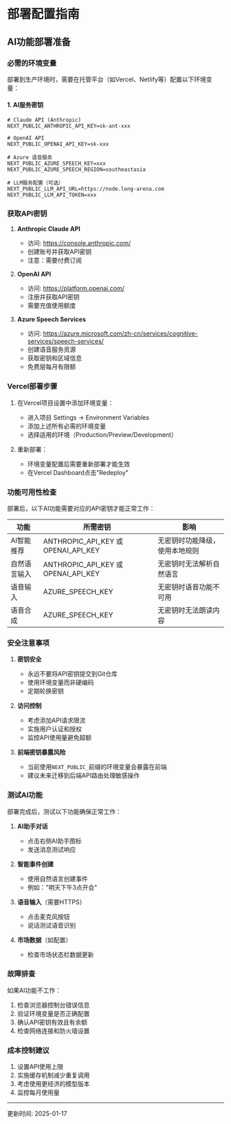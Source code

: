 # 部署配置指南

## AI功能部署准备

### 必需的环境变量

部署到生产环境时，需要在托管平台（如Vercel、Netlify等）配置以下环境变量：

#### 1. AI服务密钥

```env
# Claude API (Anthropic)
NEXT_PUBLIC_ANTHROPIC_API_KEY=sk-ant-xxx

# OpenAI API
NEXT_PUBLIC_OPENAI_API_KEY=sk-xxx

# Azure 语音服务
NEXT_PUBLIC_AZURE_SPEECH_KEY=xxx
NEXT_PUBLIC_AZURE_SPEECH_REGION=southeastasia

# LLM服务配置（可选）
NEXT_PUBLIC_LLM_API_URL=https://node.long-arena.com
NEXT_PUBLIC_LLM_API_TOKEN=xxx
```

### 获取API密钥

1. **Anthropic Claude API**
   - 访问: https://console.anthropic.com/
   - 创建账号并获取API密钥
   - 注意：需要付费订阅

2. **OpenAI API**
   - 访问: https://platform.openai.com/
   - 注册并获取API密钥
   - 需要充值使用额度

3. **Azure Speech Services**
   - 访问: https://azure.microsoft.com/zh-cn/services/cognitive-services/speech-services/
   - 创建语音服务资源
   - 获取密钥和区域信息
   - 免费层每月有限额

### Vercel部署步骤

1. 在Vercel项目设置中添加环境变量：
   - 进入项目 Settings → Environment Variables
   - 添加上述所有必需的环境变量
   - 选择适用的环境（Production/Preview/Development）

2. 重新部署：
   - 环境变量配置后需要重新部署才能生效
   - 在Vercel Dashboard点击"Redeploy"

### 功能可用性检查

部署后，以下AI功能需要对应的API密钥才能正常工作：

| 功能 | 所需密钥 | 影响 |
|------|---------|------|
| AI智能推荐 | ANTHROPIC_API_KEY 或 OPENAI_API_KEY | 无密钥时功能降级，使用本地规则 |
| 自然语言输入 | ANTHROPIC_API_KEY 或 OPENAI_API_KEY | 无密钥时无法解析自然语言 |
| 语音输入 | AZURE_SPEECH_KEY | 无密钥时语音功能不可用 |
| 语音合成 | AZURE_SPEECH_KEY | 无密钥时无法朗读内容 |

### 安全注意事项

1. **密钥安全**
   - 永远不要将API密钥提交到Git仓库
   - 使用环境变量而非硬编码
   - 定期轮换密钥

2. **访问控制**
   - 考虑添加API请求限流
   - 实施用户认证和授权
   - 监控API使用量避免超额

3. **前端密钥暴露风险**
   - 当前使用`NEXT_PUBLIC_`前缀的环境变量会暴露在前端
   - 建议未来迁移到后端API路由处理敏感操作

### 测试AI功能

部署完成后，测试以下功能确保正常工作：

1. **AI助手对话**
   - 点击右侧AI助手图标
   - 发送消息测试响应

2. **智能事件创建**
   - 使用自然语言创建事件
   - 例如："明天下午3点开会"

3. **语音输入**（需要HTTPS）
   - 点击麦克风按钮
   - 说话测试语音识别

4. **市场数据**（如配置）
   - 检查市场状态栏数据更新

### 故障排查

如果AI功能不工作：

1. 检查浏览器控制台错误信息
2. 验证环境变量是否正确配置
3. 确认API密钥有效且有余额
4. 检查网络连接和防火墙设置

### 成本控制建议

1. 设置API使用上限
2. 实施缓存机制减少重复调用
3. 考虑使用更经济的模型版本
4. 监控每月使用量

---

更新时间: 2025-01-17